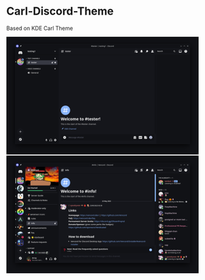 # Carl-Discord-Theme
Based on KDE Carl Theme

![Image](final.png?raw=true "Final")
![Image](final1.png?raw=true "Final1")
